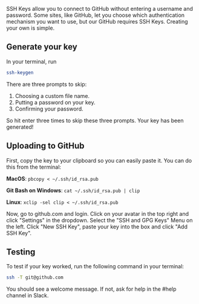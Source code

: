 SSH Keys allow you to connect to GitHub without entering a username and password. Some sites, like GitHub, let you choose which authentication mechanism you want to use, but our GitHub requires SSH Keys. Creating your own is simple.

## Generate your key

In your terminal, run

```sh
ssh-keygen
```

There are three prompts to skip:
1. Choosing a custom file name.
2. Putting a password on your key.
3. Confirming your password.

So hit enter three times to skip these three prompts. Your key has been generated!

## Uploading to GitHub

First, copy the key to your clipboard so you can easily paste it. You can do this from the terminal:

**MacOS**: `pbcopy < ~/.ssh/id_rsa.pub`

**Git Bash on Windows**: `cat ~/.ssh/id_rsa.pub | clip`

**Linux**: `xclip -sel clip < ~/.ssh/id_rsa.pub`

Now, go to github.com and login. Click on your avatar in the top right and click "Settings" in the dropdown. Select the "SSH and GPG Keys" Menu on the left. Click "New SSH Key", paste your key into the box and click "Add SSH Key".

## Testing

To test if your key worked, run the following command in your terminal:

```sh
ssh -T git@github.com
```

You should see a welcome message. If not, ask for help in the #help channel in Slack.

